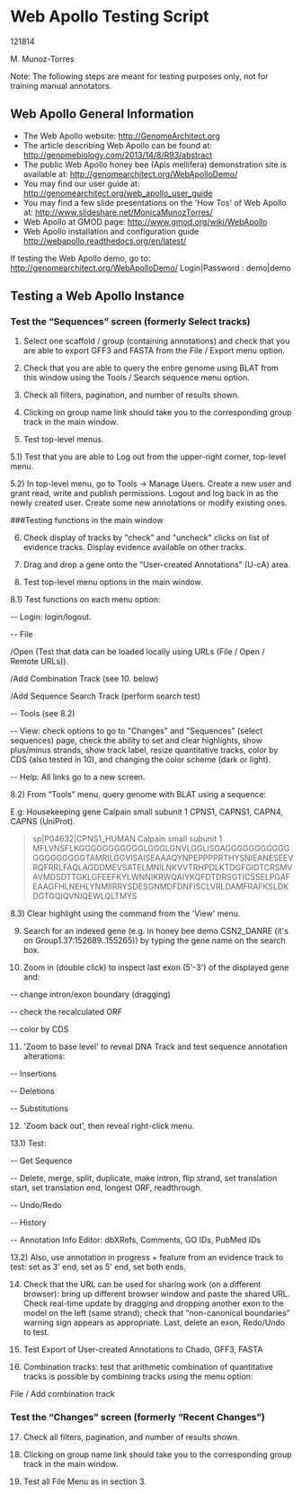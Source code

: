 # Web Apollo Testing Script

121814

M. Munoz-Torres

Note: The following steps are meant for testing purposes only, not for training manual annotators.

## Web Apollo General Information
- The Web Apollo website:
http://GenomeArchitect.org
- The article describing Web Apollo can be found at:  
http://genomebiology.com/2013/14/8/R93/abstract
- The public Web Apollo honey bee (Apis mellifera) demonstration site is available at: 
http://genomearchitect.org/WebApolloDemo/
- You may find our user guide at:
http://genomearchitect.org/web_apollo_user_guide
- You may find a few slide presentations on the 'How Tos' of Web Apollo at:
http://www.slideshare.net/MonicaMunozTorres/
- Web Apollo at GMOD page: 
http://www.gmod.org/wiki/WebApollo 
- Web Apollo installation and configuration guide
http://webapollo.readthedocs.org/en/latest/

If testing the Web Apollo demo, go to: http://genomearchitect.org/WebApolloDemo/ 
Login|Password : demo|demo


## Testing a Web Apollo Instance

### Test the “Sequences” screen (formerly Select tracks)

1) Select one scaffold / group (containing annotations) and check that you are able to export GFF3 and FASTA from the File / Export menu option.

2) Check that you are able to query the entire genome using BLAT from this window using the Tools / Search sequence menu option.

3) Check all filters, pagination, and number of results shown.

4) Clicking on group name link should take you to the corresponding group track in the main window.

5) Test top-level menus.

5.1) Test that you are able to Log out from the upper-right corner, top-level menu.

5.2) In top-level menu, go to Tools -> Manage Users. Create a new user and grant read, write and publish permissions. Logout and log back in as the newly created user. Create some new annotations or modify existing ones.

###Testing functions in the main window

6) Check display of tracks by "check" and "uncheck" clicks on list of evidence tracks. Display evidence available on other tracks. 

7) Drag and drop a gene onto the “User-created Annotations” (U-cA) area.

8) Test top-level menu options in the main window.

8.1) Test functions on each menu option:

-- Login: login/logout. 

-- File 

   /Open (Test that data can be loaded locally using URLs (File / Open / Remote URLs)).

   /Add Combination Track (see 10. below)

   /Add Sequence Search Track (perform search test)

-- Tools (see 8.2)

-- View: check options to go to "Changes" and "Sequences" (select sequences) page, check the ability to set and clear highlights, show plus/minus strands, show track label, resize quantitative tracks, color by CDS (also tested in 10), and changing the color scheme (dark or light).

-- Help: All links go to a new screen.

8.2) From “Tools” menu, query genome with BLAT using a sequence: 

E.g: Housekeeping gene Calpain small subunit 1 CPNS1, CAPNS1, CAPN4, CAPNS (UniProt).

>sp|P04632|CPNS1_HUMAN Calpain small subunit 1 MFLVNSFLKGGGGGGGGGGGLGGGLGNVLGGLISGAGGGGGGGGGGGGGGGGGGGGTAMRILGGVISAISEAAAQYNPEPPPPRTHYSNIEANESEEVRQFRRLFAQLAGDDMEVSATELMNILNKVVTRHPDLKTDGFGIDTCRSMVAVMDSDTTGKLGFEEFKYLWNNIKRWQAIYKQFDTDRSGTICSSELPGAFEAAGFHLNEHLYNMIIRRYSDESGNMDFDNFISCLVRLDAMFRAFKSLDKDGTGQIQVNIQEWLQLTMYS

8.3) Clear highlight using the command from the 'View' menu.

9) Search for an indexed gene (e.g. in honey bee demo CSN2_DANRE (it's on Group1.37:152689..155265)) by typing the gene name on the search box. 

10) Zoom in (double click) to inspect last exon (5'-3') of the displayed gene and:

-- change intron/exon boundary (dragging)

-- check the recalculated ORF

-- color by CDS

11) 'Zoom to base level' to reveal DNA Track and test sequence annotation alterations: 

-- Insertions 

-- Deletions 

-- Substitutions

12) 'Zoom back out', then reveal right-click menu. 

13.1) Test: 

-- Get Sequence

-- Delete, merge, split, duplicate, make intron, flip strand, set translation start, set translation end, longest ORF, readthrough. 

-- Undo/Redo

-- History

-- Annotation Info Editor: dbXRefs, Comments, GO IDs, PubMed IDs

13.2) Also, use annotation in progress + feature from an evidence track to test: set as 3' end, set as 5' end, set both ends.

14) Check that the URL can be used for sharing work (on a different browser): bring up different browser window and paste the shared URL. Check real-time update by dragging and dropping another exon to the model on the left (same strand); check that “non-canonical boundaries” warning sign appears as appropriate. Last, delete an exon, Redo/Undo to test. 

15) Test Export of User-created Annotations to Chado, GFF3, FASTA

16) Combination tracks: test that arithmetic combination of quantitative tracks is possible by combining tracks using the menu option: 

File / Add combination track


### Test the “Changes” screen (formerly “Recent Changes”)

17) Check all filters, pagination, and number of results shown.

18) Clicking on group name link should take you to the corresponding group track in the main window.

19) Test all File Menu as in section 3.

<!--
### Test Bulk-Update

13) Click on "Changes"  Verify that we can select all / none / displayed and paginate

14) Verify that, if "Status" is enabled, we can update the status for multiple selected.

15) Verify that we can delete multiple selected types.   If a gene is deleted, the sub-features should also be deleted.   Should a gene exist without sub-features?

16) Select features across multiple tracks and confirm above bulk updates.
-->
